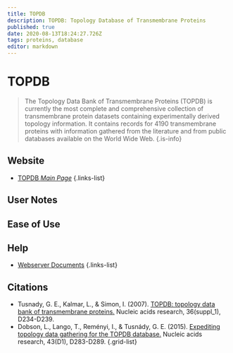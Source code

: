 ```yaml
---
title: TOPDB
description: TOPDB: Topology Database of Transmembrane Proteins
published: true
date: 2020-08-13T18:24:27.726Z
tags: proteins, database
editor: markdown
---
```


# TOPDB

> The Topology Data Bank of Transmembrane Proteins (TOPDB) is currently the most complete and comprehensive collection of transmembrane protein datasets containing experimentally derived topology information. It contains records for 4190 transmembrane proteins with information gathered from the literature and from public databases available on the World Wide Web.
{.is-info}

 
## Website 

- [TOPDB *Main Page*](http://topdb.enzim.hu/)
 {.links-list}


## User Notes
 

## Ease of Use


## Help
- [Webserver Documents](http://topdb.enzim.hu/?m=docs&&mid=1)
 {.links-list}

## Citations

- Tusnady, G. E., Kalmar, L., & Simon, I. (2007). [TOPDB: topology data bank of transmembrane proteins.](https://academic.oup.com/nar/article/36/suppl_1/D234/2505901) Nucleic acids research, 36(suppl_1), D234-D239.
-	Dobson, L., Lango, T., Reményi, I., & Tusnády, G. E. (2015). [Expediting topology data gathering for the TOPDB database.](https://academic.oup.com/nar/article/43/D1/D283/2437752) Nucleic acids research, 43(D1), D283-D289.
{.grid-list}